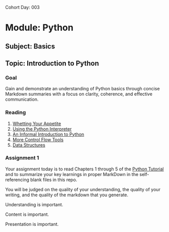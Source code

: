 Cohort Day: 003

# Module: Python

## Subject: Basics

## Topic: Introduction to Python

### Goal
 Gain and demonstrate an understanding of Python basics through concise Markdown summaries with a focus on clarity, coherence, and effective communication.

### Reading 
1. [Whetting Your Appetite](https://docs.python.org/3/tutorial/appetite.html)
2. [Using the Python Interpreter](https://docs.python.org/3/tutorial/interpreter.html)
3. [An Informal Introduction to Python](https://docs.python.org/3/tutorial/introduction.html)
4. [More Control Flow Tools](https://docs.python.org/3/tutorial/controlflow.html)
5. [Data Structures](https://docs.python.org/3/tutorial/datastructures.html)

### Assignment 1

Your assignment today is to read Chapters 1 through 5 of the [Python Tutorial](https://docs.python.org/3/tutorial/index.html) and to summarize your key learnings in proper MarkDown in the self-referencing blank files in this repo.


You will be judged on the quality of your understanding, the quality of your writing, and the quality of the markdown that you generate.

Understanding is important. 

Content is important. 

Presentation is important.

